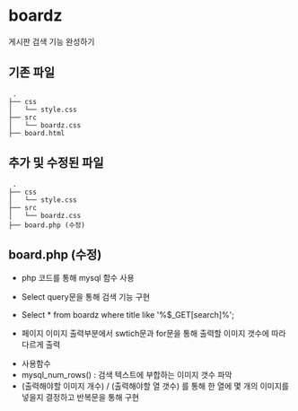# boardz
게시판 검색 기능 완성하기

## 기존 파일
```
 .
├── css
│   └── style.css
├── src
│   └── boardz.css
├── board.html
```

## 추가 및 수정된 파일
```
 .
├── css
│   └── style.css
├── src
│   └── boardz.css
├── board.php (수정)
```

## board.php (수정)
- php 코드를 통해 mysql 함수 사용

- Select query문을 통해 검색 기능 구현
* Select * from boardz where title like '%$_GET[search]%';

- 페이지 이미지 출력부분에서 swtich문과 for문을 통해 출력할 이미지 갯수에 따라 다르게 출력
* 사용함수
* mysql_num_rows() : 검색 텍스트에 부합하는 이미지 갯수 파악
* (출력해야할 이미지 개수) / (출력해야할 열 갯수) 를 통해 한 열에 몇 개의 이미지를 넣을지 결정하고 반복문을 통해 구현
